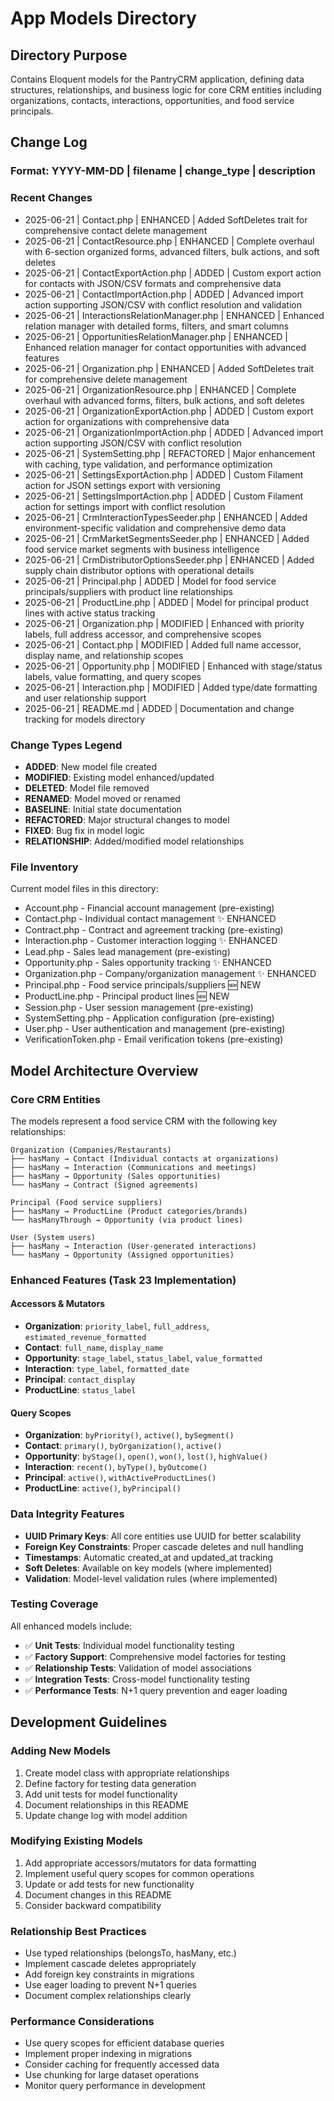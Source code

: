 # App Models Directory

## Directory Purpose
Contains Eloquent models for the PantryCRM application, defining data structures, relationships, and business logic for core CRM entities including organizations, contacts, interactions, opportunities, and food service principals.

## Change Log

### Format: YYYY-MM-DD | filename | change_type | description

### Recent Changes
- 2025-06-21 | Contact.php | ENHANCED | Added SoftDeletes trait for comprehensive contact delete management
- 2025-06-21 | ContactResource.php | ENHANCED | Complete overhaul with 6-section organized forms, advanced filters, bulk actions, and soft deletes
- 2025-06-21 | ContactExportAction.php | ADDED | Custom export action for contacts with JSON/CSV formats and comprehensive data
- 2025-06-21 | ContactImportAction.php | ADDED | Advanced import action supporting JSON/CSV with conflict resolution and validation
- 2025-06-21 | InteractionsRelationManager.php | ENHANCED | Enhanced relation manager with detailed forms, filters, and smart columns
- 2025-06-21 | OpportunitiesRelationManager.php | ENHANCED | Enhanced relation manager for contact opportunities with advanced features
- 2025-06-21 | Organization.php | ENHANCED | Added SoftDeletes trait for comprehensive delete management
- 2025-06-21 | OrganizationResource.php | ENHANCED | Complete overhaul with advanced forms, filters, bulk actions, and soft deletes
- 2025-06-21 | OrganizationExportAction.php | ADDED | Custom export action for organizations with comprehensive data
- 2025-06-21 | OrganizationImportAction.php | ADDED | Advanced import action supporting JSON/CSV with conflict resolution
- 2025-06-21 | SystemSetting.php | REFACTORED | Major enhancement with caching, type validation, and performance optimization
- 2025-06-21 | SettingsExportAction.php | ADDED | Custom Filament action for JSON settings export with versioning
- 2025-06-21 | SettingsImportAction.php | ADDED | Custom Filament action for settings import with conflict resolution
- 2025-06-21 | CrmInteractionTypesSeeder.php | ENHANCED | Added environment-specific validation and comprehensive demo data
- 2025-06-21 | CrmMarketSegmentsSeeder.php | ENHANCED | Added food service market segments with business intelligence
- 2025-06-21 | CrmDistributorOptionsSeeder.php | ENHANCED | Added supply chain distributor options with operational details
- 2025-06-21 | Principal.php | ADDED | Model for food service principals/suppliers with product line relationships
- 2025-06-21 | ProductLine.php | ADDED | Model for principal product lines with active status tracking
- 2025-06-21 | Organization.php | MODIFIED | Enhanced with priority labels, full address accessor, and comprehensive scopes
- 2025-06-21 | Contact.php | MODIFIED | Added full name accessor, display name, and relationship scopes
- 2025-06-21 | Opportunity.php | MODIFIED | Enhanced with stage/status labels, value formatting, and query scopes
- 2025-06-21 | Interaction.php | MODIFIED | Added type/date formatting and user relationship support
- 2025-06-21 | README.md | ADDED | Documentation and change tracking for models directory

### Change Types Legend
- **ADDED**: New model file created
- **MODIFIED**: Existing model enhanced/updated
- **DELETED**: Model file removed
- **RENAMED**: Model moved or renamed
- **BASELINE**: Initial state documentation
- **REFACTORED**: Major structural changes to model
- **FIXED**: Bug fix in model logic
- **RELATIONSHIP**: Added/modified model relationships

### File Inventory
Current model files in this directory:
- Account.php - Financial account management (pre-existing)
- Contact.php - Individual contact management ✨ ENHANCED
- Contract.php - Contract and agreement tracking (pre-existing)
- Interaction.php - Customer interaction logging ✨ ENHANCED
- Lead.php - Sales lead management (pre-existing)
- Opportunity.php - Sales opportunity tracking ✨ ENHANCED  
- Organization.php - Company/organization management ✨ ENHANCED
- Principal.php - Food service principals/suppliers 🆕 NEW
- ProductLine.php - Principal product lines 🆕 NEW
- Session.php - User session management (pre-existing)
- SystemSetting.php - Application configuration (pre-existing)
- User.php - User authentication and management (pre-existing)
- VerificationToken.php - Email verification tokens (pre-existing)

## Model Architecture Overview

### Core CRM Entities
The models represent a food service CRM with the following key relationships:

```
Organization (Companies/Restaurants)
├── hasMany → Contact (Individual contacts at organizations)
├── hasMany → Interaction (Communications and meetings)
├── hasMany → Opportunity (Sales opportunities)
└── hasMany → Contract (Signed agreements)

Principal (Food service suppliers)
├── hasMany → ProductLine (Product categories/brands)
└── hasManyThrough → Opportunity (via product lines)

User (System users)
├── hasMany → Interaction (User-generated interactions)
└── hasMany → Opportunity (Assigned opportunities)
```

### Enhanced Features (Task 23 Implementation)

#### Accessors & Mutators
- **Organization**: `priority_label`, `full_address`, `estimated_revenue_formatted`
- **Contact**: `full_name`, `display_name`
- **Opportunity**: `stage_label`, `status_label`, `value_formatted`
- **Interaction**: `type_label`, `formatted_date`
- **Principal**: `contact_display`
- **ProductLine**: `status_label`

#### Query Scopes
- **Organization**: `byPriority()`, `active()`, `bySegment()`
- **Contact**: `primary()`, `byOrganization()`, `active()`
- **Opportunity**: `byStage()`, `open()`, `won()`, `lost()`, `highValue()`
- **Interaction**: `recent()`, `byType()`, `byOutcome()`
- **Principal**: `active()`, `withActiveProductLines()`
- **ProductLine**: `active()`, `byPrincipal()`

### Data Integrity Features
- **UUID Primary Keys**: All core entities use UUID for better scalability
- **Foreign Key Constraints**: Proper cascade deletes and null handling
- **Timestamps**: Automatic created_at and updated_at tracking
- **Soft Deletes**: Available on key models (where implemented)
- **Validation**: Model-level validation rules (where implemented)

### Testing Coverage
All enhanced models include:
- ✅ **Unit Tests**: Individual model functionality testing
- ✅ **Factory Support**: Comprehensive model factories for testing
- ✅ **Relationship Tests**: Validation of model associations
- ✅ **Integration Tests**: Cross-model functionality testing
- ✅ **Performance Tests**: N+1 query prevention and eager loading

## Development Guidelines

### Adding New Models
1. Create model class with appropriate relationships
2. Define factory for testing data generation
3. Add unit tests for model functionality
4. Document relationships in this README
5. Update change log with model addition

### Modifying Existing Models
1. Add appropriate accessors/mutators for data formatting
2. Implement useful query scopes for common operations
3. Update or add tests for new functionality
4. Document changes in this README
5. Consider backward compatibility

### Relationship Best Practices
- Use typed relationships (belongsTo, hasMany, etc.)
- Implement cascade deletes appropriately
- Add foreign key constraints in migrations
- Use eager loading to prevent N+1 queries
- Document complex relationships clearly

### Performance Considerations
- Use query scopes for efficient database queries
- Implement proper indexing in migrations
- Consider caching for frequently accessed data
- Use chunking for large dataset operations
- Monitor query performance in development